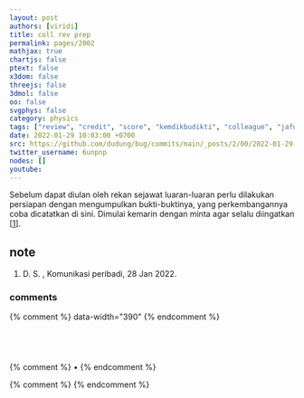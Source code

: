 ```yaml
---
layout: post
authors: [viridi]
title: coll rev prep
permalink: pages/2002
mathjax: true
chartjs: false
ptext: false
x3dom: false
threejs: false
3dmol: false
oo: false
svgphys: false
category: physics
tags: ["review", "credit", "score", "kemdikbudikti", "colleague", "jafung"]
date: 2022-01-29 10:03:00 +0700
src: https://github.com/dudung/bug/commits/main/_posts/2/00/2022-01-29-coll-rev-prep.md
twitter_username: 6unpnp
nodes: []
youtube:
---
```

Sebelum dapat diulan oleh rekan sejawat luaran-luaran perlu dilakukan persiapan dengan  mengumpulkan bukti-buktinya, yang perkembangannya coba dicatatkan di sini. Dimulai kemarin dengan minta agar selalu diingatkan [[1](#r01)].


## note
1. <a name='r01'></a>D. S. , Komunikasi peribadi, 28 Jan 2022.

### comments
{% comment %} data-width="390" {% endcomment %}


## &nbsp;
{% comment %} []() &bull; []() {% endcomment %}


<ans>
</ans>


{% comment %}
{% endcomment %}
